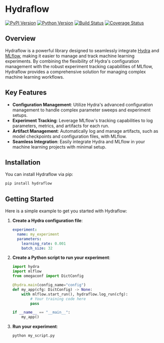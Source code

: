 # Hydraflow

[![PyPI Version][pypi-v-image]][pypi-v-link]
[![Python Version][python-v-image]][python-v-link]
[![Build Status][GHAction-image]][GHAction-link]
[![Coverage Status][codecov-image]][codecov-link]

<!-- Badges -->
[pypi-v-image]: https://img.shields.io/pypi/v/hydraflow.svg
[pypi-v-link]: https://pypi.org/project/hydraflow/
[python-v-image]: https://img.shields.io/pypi/pyversions/hydraflow.svg
[python-v-link]: https://pypi.org/project/hydraflow
[GHAction-image]: https://github.com/daizutabi/hydraflow/actions/workflows/ci.yml/badge.svg?branch=main&event=push
[GHAction-link]: https://github.com/daizutabi/hydraflow/actions?query=event%3Apush+branch%3Amain
[codecov-image]: https://codecov.io/github/daizutabi/hydraflow/coverage.svg?branch=main
[codecov-link]: https://codecov.io/github/daizutabi/hydraflow?branch=main
## Overview

Hydraflow is a powerful library designed to seamlessly integrate [Hydra](https://hydra.cc/) and [MLflow](https://mlflow.org/), making it easier to manage and track machine learning experiments. By combining the flexibility of Hydra's configuration management with the robust experiment tracking capabilities of MLflow, Hydraflow provides a comprehensive solution for managing complex machine learning workflows.

## Key Features

- **Configuration Management**: Utilize Hydra's advanced configuration management to handle complex parameter sweeps and experiment setups.
- **Experiment Tracking**: Leverage MLflow's tracking capabilities to log parameters, metrics, and artifacts for each run.
- **Artifact Management**: Automatically log and manage artifacts, such as model checkpoints and configuration files, with MLflow.
- **Seamless Integration**: Easily integrate Hydra and MLflow in your machine learning projects with minimal setup.

## Installation

You can install Hydraflow via pip:

```bash
pip install hydraflow
```

## Getting Started

Here is a simple example to get you started with Hydraflow:

1. **Create a Hydra configuration file**:
    ```yaml
    experiment:
      name: my_experiment
      parameters:
        learning_rate: 0.001
        batch_size: 32
    ```

2. **Create a Python script to run your experiment**:
    ```python
    import hydra
    import mlflow
    from omegaconf import DictConfig

    @hydra.main(config_name="config")
    def my_app(cfg: DictConfig) -> None:
        with mlflow.start_run(), hydraflow.log_run(cfg):
            # Your training code here
            pass

    if __name__ == "__main__":
        my_app()
    ```

3. **Run your experiment**:
    ```bash
    python my_script.py
    ```

